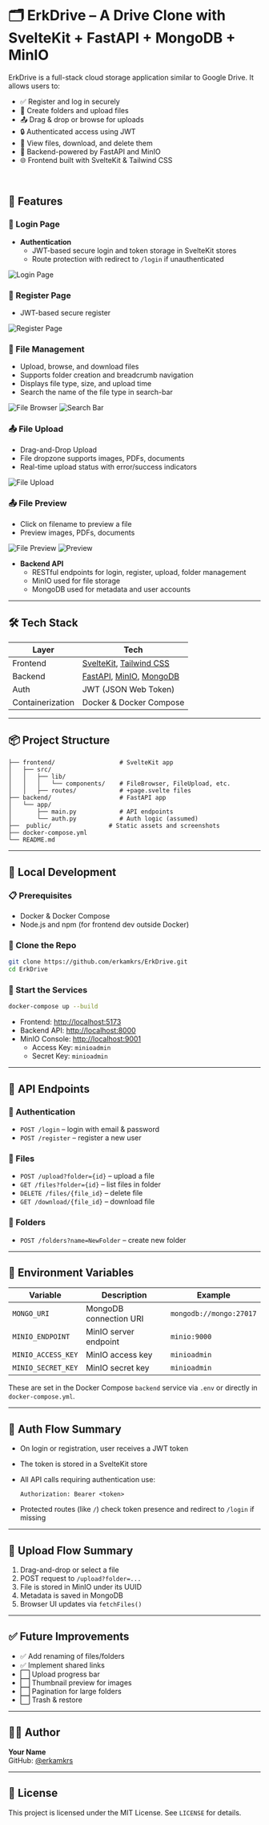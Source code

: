 # 🗂️ ErkDrive – A Drive Clone with SvelteKit + FastAPI + MongoDB + MinIO

ErkDrive is a full-stack cloud storage application similar to Google Drive. It allows users to:

- ✅ Register and log in securely  
- 📁 Create folders and upload files  
- 📤 Drag & drop or browse for uploads  
- 🔒 Authenticated access using JWT  
- 📄 View files, download, and delete them  
- 🔗 Backend-powered by FastAPI and MinIO  
- 🌐 Frontend built with SvelteKit & Tailwind CSS  

<br>

## 🚀 Features

### 🔐 Login Page  
- **Authentication**
  - JWT-based secure login and token storage in SvelteKit stores
  - Route protection with redirect to `/login` if unauthenticated

![Login Page](public/login.png)

### 📝 Register Page  
 - JWT-based secure register

![Register Page](public/register.png)

### 📁 File Management  
  - Upload, browse, and download files
  - Supports folder creation and breadcrumb navigation
  - Displays file type, size, and upload time
  - Search the name of the file type in search-bar

![File Browser](public/file-browser.png)
![Search Bar](public/search-bar.png)

### 📤 File Upload  
  - Drag-and-Drop Upload
  - File dropzone supports images, PDFs, documents
  - Real-time upload status with error/success indicators

![File Upload](public/upload.png)


### 📤 File Preview  
  - Click on filename to preview a file
  - Preview images, PDFs, documents

![File Preview](public/file-preview.png)
![Preview](public/preview.png)


- **Backend API**
  - RESTful endpoints for login, register, upload, folder management
  - MinIO used for file storage
  - MongoDB used for metadata and user accounts

---

## 🛠 Tech Stack

| Layer        | Tech |
|-------------|------|
| Frontend     | [SvelteKit](https://kit.svelte.dev/), [Tailwind CSS](https://tailwindcss.com/) |
| Backend      | [FastAPI](https://fastapi.tiangolo.com/), [MinIO](https://min.io/), [MongoDB](https://www.mongodb.com/) |
| Auth         | JWT (JSON Web Token) |
| Containerization | Docker & Docker Compose |

---

## 📦 Project Structure

```
├── frontend/                  # SvelteKit app
│   ├── src/
│   │   ├── lib/
│   │   │   └── components/    # FileBrowser, FileUpload, etc.
│   │   ├── routes/            # +page.svelte files
├── backend/                   # FastAPI app
│   └── app/
│       ├── main.py            # API endpoints
│       └── auth.py            # Auth logic (assumed)
├──  public/                # Static assets and screenshots
├── docker-compose.yml
└── README.md

```

---

## 🧪 Local Development

### 📋 Prerequisites

- Docker & Docker Compose
- Node.js and npm (for frontend dev outside Docker)

### 🔄 Clone the Repo

```bash
git clone https://github.com/erkamkrs/ErkDrive.git
cd ErkDrive
```

### 🐳 Start the Services

```bash
docker-compose up --build
```

- Frontend: [http://localhost:5173](http://localhost:5173)  
- Backend API: [http://localhost:8000](http://localhost:8000)  
- MinIO Console: [http://localhost:9001](http://localhost:9001)  
  - Access Key: `minioadmin`
  - Secret Key: `minioadmin`

---

## 🧪 API Endpoints

### 🔐 Authentication

- `POST /login` – login with email & password  
- `POST /register` – register a new user  

### 📁 Files

- `POST /upload?folder={id}` – upload a file  
- `GET /files?folder={id}` – list files in folder  
- `DELETE /files/{file_id}` – delete file  
- `GET /download/{file_id}` – download file  

### 📂 Folders

- `POST /folders?name=NewFolder` – create new folder  

---

## 🧱 Environment Variables

| Variable         | Description                    | Example            |
|------------------|--------------------------------|--------------------|
| `MONGO_URI`      | MongoDB connection URI         | `mongodb://mongo:27017` |
| `MINIO_ENDPOINT` | MinIO server endpoint          | `minio:9000`       |
| `MINIO_ACCESS_KEY` | MinIO access key             | `minioadmin`       |
| `MINIO_SECRET_KEY` | MinIO secret key             | `minioadmin`       |

These are set in the Docker Compose `backend` service via `.env` or directly in `docker-compose.yml`.

---

## 🧠 Auth Flow Summary

- On login or registration, user receives a JWT token
- The token is stored in a SvelteKit store
- All API calls requiring authentication use:

  ```http
  Authorization: Bearer <token>
  ```

- Protected routes (like `/`) check token presence and redirect to `/login` if missing

---

## 📂 Upload Flow Summary

1. Drag-and-drop or select a file
2. POST request to `/upload?folder=...`
3. File is stored in MinIO under its UUID
4. Metadata is saved in MongoDB
5. Browser UI updates via `fetchFiles()`

---

## ✅ Future Improvements

- ✅ Add renaming of files/folders
- ✅ Implement shared links
- ⬜ Upload progress bar
- ⬜ Thumbnail preview for images
- ⬜ Pagination for large folders
- ⬜ Trash & restore

---

## 🧑‍💻 Author

**Your Name**  
GitHub: [@erkamkrs](https://github.com/erkamkrs)

---

## 📄 License

This project is licensed under the MIT License. See `LICENSE` for details.
